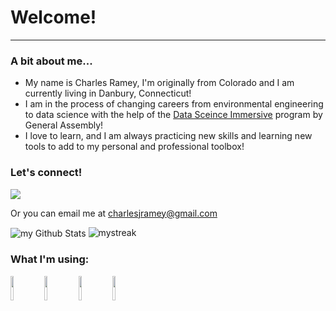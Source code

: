 # Welcome!
---

### A bit about me...
- My name is Charles Ramey, I'm originally from Colorado and I am currently living in Danbury, Connecticut!
- I am in the process of changing careers from environmental engineering to data science with the help of the [Data Sceince Immersive](https://generalassemb.ly/education/data-science-immersive?&topic=&mkt_account_id=1056949875&mkt_campaign_id=1593581982&mkt_ad_group_id=62799259840&mkt_device_type=c&mkt_keyword=data%20science%20general%20assembly&mkt_matchtype=e&mkt_placement=&mkt_ad_id=549147123540&mkt_network=g&mkt_target_id=aud-387824918555:kwd-304711989023&mkt_feed_item_id=&utm_source=google&utm_medium=paid-search-bra&utm_campaign=TS:TX:BRA:NYC:BRTP:DAT:DataScience:GeneralAssembly&utm_content=PDP-FT&utm_term=data%20science%20general%20assembly&gclid=Cj0KCQjw2cWgBhDYARIsALggUhqxLzmGedFJ9X-ivtQx9I7wit6rfUplGBfWiETSE9zxAGrccVp9_bAaAo1lEALw_wcB&gclsrc=aw.ds) program by General Assembly!
- I love to learn, and I am always practicing new skills and learning new tools to add to my personal and professional toolbox!

### Let's connect!
[![](https://img.shields.io/badge/linkedin-%230077B5.svg?style=for-the-badge&logo=linkedin)](https://www.linkedin.com/in/charlesjramey/)

Or you can email me at charlesjramey@gmail.com

<img align="center" src="https://github-readme-stats.vercel.app/api?username=charlesjramey&include_all_commits=true&count_private=true&show_icons=true&line_height=20&title_color=2B5BBD&icon_color=1124BB&text_color=A1A1A1&bg_color=0,000000,130F40" alt="my Github Stats"/>

<img src="https://github-readme-streak-stats.herokuapp.com/?user=charlesjramey&theme=tokyonight" alt="mystreak"/>

### What I'm using:
<code><img width="10%" src="https://www.vectorlogo.zone/logos/jupyter/jupyter-ar21.svg"></code>
<code><img width="10%" src="https://www.vectorlogo.zone/logos/postgresql/postgresql-ar21.svg"></code>
<code><img width="10%" src="https://www.vectorlogo.zone/logos/mysql/mysql-ar21.svg"></code>
<code><img width="10%" src="https://www.vectorlogo.zone/logos/python/python-ar21.svg"></code>


